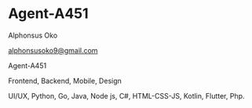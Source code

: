 # Agent-A451


Alphonsus Oko

alphonsusoko9@gmail.com

Agent-A451

Frontend, Backend, Mobile, Design

UI/UX, Python, Go, Java, Node js, C#, HTML-CSS-JS, Kotlin, Flutter, Php.
